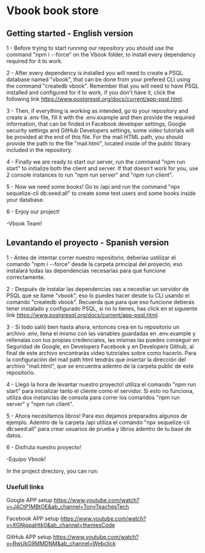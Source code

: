 # Vbook book store

## Getting started - English version

1 - Before trying to start running our repository you should use the command "npm i --force" on the Vbook folder, to install every dependency required for it to work.

2 - After every dependency is installed you will need to create a PSQL database named "vbook", that can be done from your prefered CLI using the command "createdb vbook". Remember that you will need to have PSQL installed and configured for it to work, if you don't have it, click the following link https://www.postgresql.org/docs/current/app-psql.html.

3 - Then, if everything is working as intended, go to your repository and create a .env file, fill it with the .env.example and then provide the required information, that can be finded in Facebook developer settings, Google security settings and GitHub Developers settings, some video tutorials will be provided at the end of this file.
For the mail HTML path, you should provide the path to the file "mail.html", located inside of the public library included in the repository.

4 - Finally we are ready to start our server, run the command "npm run start" to initialize both the client and server. If that doesn't work for you, use 2 console instances to run "npm run server" and "npm run client".

5 - Now we need some books! Go to /api and run the command "npx sequelize-cli db:seed:all" to create some test users and some books inside your database.

6 - Enjoy our project! 

-Vbook Team!

## Levantando el proyecto - Spanish version

1 - Antes de intentar correr nuestro repositorio, deberías ustilizar el comando "npm i --force" desde la carpeta principal del proyecto, eso instalará todas las dependencias necesarias para que funcione correctamente.

2 - Después de instalar las dependencias vas a necestiar un servidor de PSQL que se llame "vbook", eso lo puedes hacer desde tu CLI usando el comando "createdb vbook". Recuerda que para que eso funcione deberás tener instalado y configurado PSQL, si no lo tienes, has click en el siguiente link https://www.postgresql.org/docs/current/app-psql.html.

3 - Si todo salió bien hasta ahora, entonces crea en tu repositorio un archivo .env, llena el mismo con las variables guardadas en .env.example y rellenalas con tus propias credenciales, las mismas las puedes conseguir en Seguridad de Google, en Developers Facebook y en Developers Github, al final de este archivo encontrarás video tutoriales sobre como hacerlo.
Para la configuración del mail path html tendrás que insertar la dirección del archivo "mail.html", que se encuentra adentro de la carpeta public de este repositorio.

4 - Llegó la hora de levantar nuestro proyecto! utiliza el comando "npm run start" para inicializar tanto el cliente como el servidor. Si esto no funciona, utiliza dos instancias de consola para correr los comandos "npm run server" y "npm run client".

5 - Ahora necesitamos libros! Para eso dejamos preparados algunos de ejemplo. Adentro de la carpeta /api utiliza el comando "npx sequelize-cli db:seed:all" para crear usuarios de prueba y libros adentro de tu base de datos.

6 - Disfruta nuestro proyecto! 

-Equipo Vbook!

In the project directory, you can run:

### Usefull links

Google APP setup
https://www.youtube.com/watch?v=J4CtP1MBtOE&ab_channel=TonyTeachesTech

Facebook APP setup
https://www.youtube.com/watch?v=XGNjqpaHtk0&ab_channel=themesCode

GitHub APP setup
https://www.youtube.com/watch?v=RwUkG9MMDNM&ab_channel=Webclick

